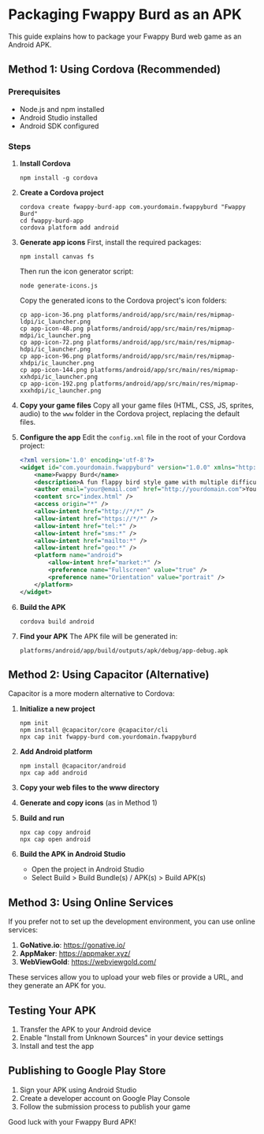 # Packaging Fwappy Burd as an APK

This guide explains how to package your Fwappy Burd web game as an Android APK.

## Method 1: Using Cordova (Recommended)

### Prerequisites
- Node.js and npm installed
- Android Studio installed
- Android SDK configured

### Steps

1. **Install Cordova**
   ```
   npm install -g cordova
   ```

2. **Create a Cordova project**
   ```
   cordova create fwappy-burd-app com.yourdomain.fwappyburd "Fwappy Burd"
   cd fwappy-burd-app
   cordova platform add android
   ```

3. **Generate app icons**
   First, install the required packages:
   ```
   npm install canvas fs
   ```
   
   Then run the icon generator script:
   ```
   node generate-icons.js
   ```
   
   Copy the generated icons to the Cordova project's icon folders:
   ```
   cp app-icon-36.png platforms/android/app/src/main/res/mipmap-ldpi/ic_launcher.png
   cp app-icon-48.png platforms/android/app/src/main/res/mipmap-mdpi/ic_launcher.png
   cp app-icon-72.png platforms/android/app/src/main/res/mipmap-hdpi/ic_launcher.png
   cp app-icon-96.png platforms/android/app/src/main/res/mipmap-xhdpi/ic_launcher.png
   cp app-icon-144.png platforms/android/app/src/main/res/mipmap-xxhdpi/ic_launcher.png
   cp app-icon-192.png platforms/android/app/src/main/res/mipmap-xxxhdpi/ic_launcher.png
   ```

4. **Copy your game files**
   Copy all your game files (HTML, CSS, JS, sprites, audio) to the `www` folder in the Cordova project, replacing the default files.

5. **Configure the app**
   Edit the `config.xml` file in the root of your Cordova project:
   ```xml
   <?xml version='1.0' encoding='utf-8'?>
   <widget id="com.yourdomain.fwappyburd" version="1.0.0" xmlns="http://www.w3.org/ns/widgets" xmlns:cdv="http://cordova.apache.org/ns/1.0">
       <name>Fwappy Burd</name>
       <description>A fun flappy bird style game with multiple difficulty levels</description>
       <author email="your@email.com" href="http://yourdomain.com">Your Name</author>
       <content src="index.html" />
       <access origin="*" />
       <allow-intent href="http://*/*" />
       <allow-intent href="https://*/*" />
       <allow-intent href="tel:*" />
       <allow-intent href="sms:*" />
       <allow-intent href="mailto:*" />
       <allow-intent href="geo:*" />
       <platform name="android">
           <allow-intent href="market:*" />
           <preference name="Fullscreen" value="true" />
           <preference name="Orientation" value="portrait" />
       </platform>
   </widget>
   ```

6. **Build the APK**
   ```
   cordova build android
   ```

7. **Find your APK**
   The APK file will be generated in:
   ```
   platforms/android/app/build/outputs/apk/debug/app-debug.apk
   ```

## Method 2: Using Capacitor (Alternative)

Capacitor is a more modern alternative to Cordova:

1. **Initialize a new project**
   ```
   npm init
   npm install @capacitor/core @capacitor/cli
   npx cap init fwappy-burd com.yourdomain.fwappyburd
   ```

2. **Add Android platform**
   ```
   npm install @capacitor/android
   npx cap add android
   ```

3. **Copy your web files to the www directory**

4. **Generate and copy icons** (as in Method 1)

5. **Build and run**
   ```
   npx cap copy android
   npx cap open android
   ```

6. **Build the APK in Android Studio**
   - Open the project in Android Studio
   - Select Build > Build Bundle(s) / APK(s) > Build APK(s)

## Method 3: Using Online Services

If you prefer not to set up the development environment, you can use online services:

1. **GoNative.io**: https://gonative.io/
2. **AppMaker**: https://appmaker.xyz/
3. **WebViewGold**: https://webviewgold.com/

These services allow you to upload your web files or provide a URL, and they generate an APK for you.

## Testing Your APK

1. Transfer the APK to your Android device
2. Enable "Install from Unknown Sources" in your device settings
3. Install and test the app

## Publishing to Google Play Store

1. Sign your APK using Android Studio
2. Create a developer account on Google Play Console
3. Follow the submission process to publish your game

Good luck with your Fwappy Burd APK! 